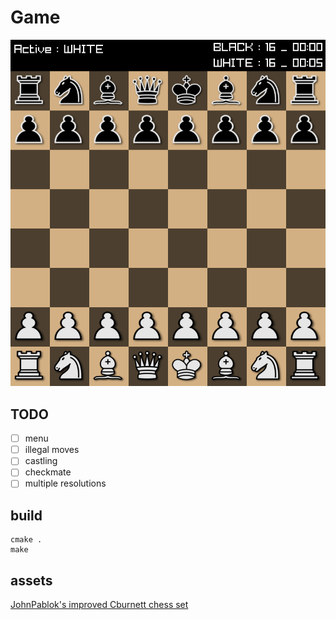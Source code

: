 # Game

![Game Picture](./assets/Chess_Game.png)

## TODO
- [ ] menu
- [ ] illegal moves 
- [ ] castling 
- [ ] checkmate
- [ ] multiple resolutions

## build 
```console 
cmake .
make
```

## assets
[JohnPablok's improved Cburnett chess set](https://opengameart.org/content/chess-pieces-and-board-squares)

